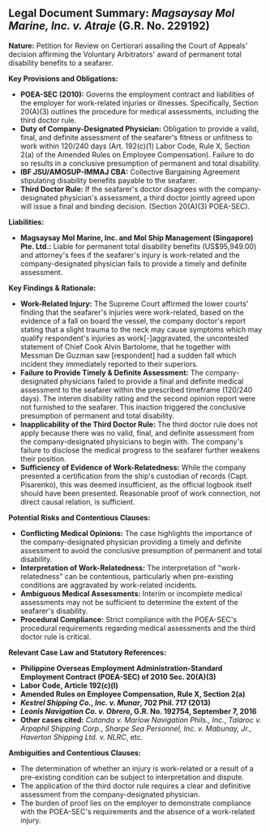 ## Legal Document Summary: *Magsaysay Mol Marine, Inc. v. Atraje* (G.R. No. 229192)

**Nature:** Petition for Review on Certiorari assailing the Court of Appeals' decision affirming the Voluntary Arbitrators' award of permanent total disability benefits to a seafarer.

**Key Provisions and Obligations:**

*   **POEA-SEC (2010):** Governs the employment contract and liabilities of the employer for work-related injuries or illnesses. Specifically, Section 20(A)(3) outlines the procedure for medical assessments, including the third doctor rule.
*   **Duty of Company-Designated Physician:** Obligation to provide a valid, final, and definite assessment of the seafarer's fitness or unfitness to work within 120/240 days (Art. 192(c)(1) Labor Code, Rule X, Section 2(a) of the Amended Rules on Employee Compensation). Failure to do so results in a conclusive presumption of permanent and total disability.
*   **IBF JSU/AMOSUP-IMMAJ CBA:** Collective Bargaining Agreement stipulating disability benefits payable to the seafarer.
*   **Third Doctor Rule:** If the seafarer's doctor disagrees with the company-designated physician's assessment, a third doctor jointly agreed upon will issue a final and binding decision. (Section 20(A)(3) POEA-SEC).

**Liabilities:**

*   **Magsaysay Mol Marine, Inc. and Mol Ship Management (Singapore) Pte. Ltd.:** Liable for permanent total disability benefits (US$95,949.00) and attorney's fees if the seafarer's injury is work-related and the company-designated physician fails to provide a timely and definite assessment.

**Key Findings & Rationale:**

*   **Work-Related Injury:** The Supreme Court affirmed the lower courts' finding that the seafarer's injuries were work-related, based on the evidence of a fall on board the vessel, the company doctor's report stating that a slight trauma to the neck may cause symptoms which may qualify respondent's injuries as work[-]aggravated, the uncontested statement of Chief Cook Alvin Bartolome, that he together with Messman De Guzman saw [respondent] had a sudden fall which incident they immediately reported to their superiors.
*   **Failure to Provide Timely & Definite Assessment:** The company-designated physicians failed to provide a final and definite medical assessment to the seafarer within the prescribed timeframe (120/240 days). The interim disability rating and the second opinion report were not furnished to the seafarer. This inaction triggered the conclusive presumption of permanent and total disability.
*   **Inapplicability of the Third Doctor Rule:** The third doctor rule does not apply because there was no valid, final, and definite assessment from the company-designated physicians to begin with. The company's failure to disclose the medical progress to the seafarer further weakens their position.
*   **Sufficiency of Evidence of Work-Relatedness:** While the company presented a certification from the ship's custodian of records (Capt. Pisarenko), this was deemed insufficient, as the official logbook itself should have been presented. Reasonable proof of work connection, not direct causal relation, is sufficient.

**Potential Risks and Contentious Clauses:**

*   **Conflicting Medical Opinions:** The case highlights the importance of the company-designated physician providing a timely and definite assessment to avoid the conclusive presumption of permanent and total disability.
*   **Interpretation of Work-Relatedness:** The interpretation of "work-relatedness" can be contentious, particularly when pre-existing conditions are aggravated by work-related incidents.
*   **Ambiguous Medical Assessments:** Interim or incomplete medical assessments may not be sufficient to determine the extent of the seafarer's disability.
*   **Procedural Compliance:** Strict compliance with the POEA-SEC's procedural requirements regarding medical assessments and the third doctor rule is critical.

**Relevant Case Law and Statutory References:**

*   **Philippine Overseas Employment Administration-Standard Employment Contract (POEA-SEC) of 2010 Sec. 20(A)(3)**
*   **Labor Code, Article 192(c)(l)**
*   **Amended Rules on Employee Compensation, Rule X, Section 2(a)**
*   ***Kestrel Shipping Co., Inc. v. Munar*, 702 Phil. 717 (2013)**
*   ***Leonis Navigation Co. v. Obrero*, G.R. No. 192754, September 7, 2016**
*   **Other cases cited:** *Cutanda v. Marlow Navigation Phils., Inc.*, *Talaroc v. Arpaphil Shipping Corp.*, *Sharpe Sea Personnel, Inc. v. Mabunay, Jr.*, *Haverton Shipping Ltd. v. NLRC*, etc.

**Ambiguities and Contentious Clauses:**

*   The determination of whether an injury is work-related or a result of a pre-existing condition can be subject to interpretation and dispute.
*   The application of the third doctor rule requires a clear and definitive assessment from the company-designated physician.
*   The burden of proof lies on the employer to demonstrate compliance with the POEA-SEC's requirements and the absence of a work-related injury.
